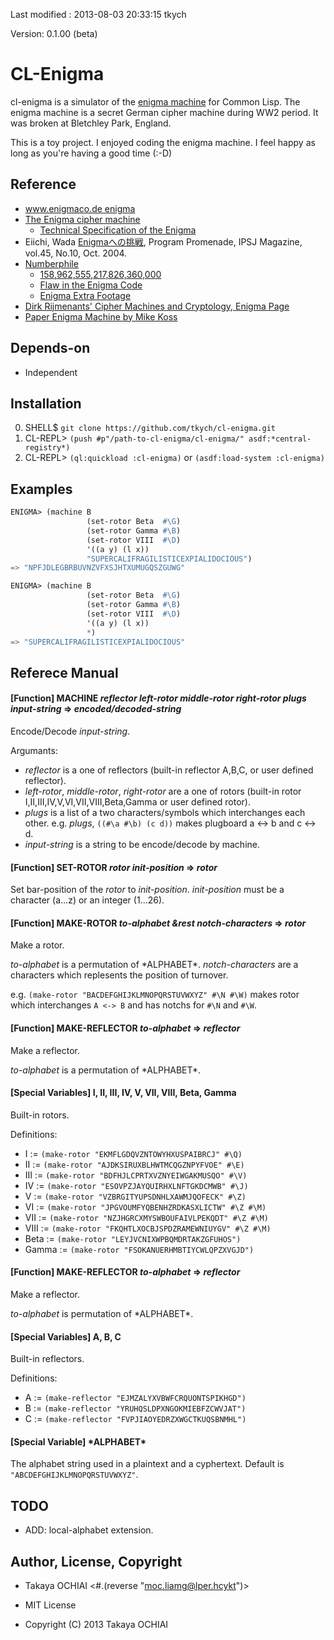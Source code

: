 Last modified : 2013-08-03 20:33:15 tkych

Version: 0.1.00 (beta)


CL-Enigma
=========

cl-enigma is a simulator of the [enigma machine](https://en.wikipedia.org/wiki/Enigma_machine) for Common Lisp.
The enigma machine is a secret German cipher machine during WW2 period.
It was broken at Bletchley Park, England.

This is a toy project.
I enjoyed coding the enigma machine.
I feel happy as long as you're having a good time (:-D)


Reference
---------

 * [www.enigmaco.de enigma](http://enigmaco.de/enigma/enigma.html)
 * [The Enigma cipher machine](http://www.codesandciphers.org.uk/enigma/index.htm)
   * [Technical Specification of the Enigma](http://www.codesandciphers.org.uk/enigma/rotorspec.htm)
 * Eiichi, Wada [Enigmaへの挑戦](http://www.ipsj.or.jp/07editj/promenade/4510.pdf),
   Program Promenade, IPSJ Magazine, vol.45, No.10, Oct. 2004.
 * [Numberphile](http://www.numberphile.com/index.html)
   * [158,962,555,217,826,360,000](http://www.numberphile.com/videos/enigma.html)
   * [Flaw in the Enigma Code](http://www.numberphile.com/videos/enigma_flaw.html)
   * [Enigma Extra Footage](http://www.youtube.com/watch?v=BdrrJ7qd4HA)
 * [Dirk Rijmenants' Cipher Machines and Cryptology, Enigma Page](http://users.telenet.be/d.rijmenants/en/enigmamenu.htm)
 * [Paper Enigma Machine by Mike Koss](http://mckoss.com/Crypto/Enigma.htm)


Depends-on
----------

 * Independent


Installation
------------

 0. SHELL$   `git clone https://github.com/tkych/cl-enigma.git`
 1. CL-REPL> `(push #p"/path-to-cl-enigma/cl-enigma/" asdf:*central-registry*)`
 2. CL-REPL> `(ql:quickload :cl-enigma)` or `(asdf:load-system :cl-enigma)`


Examples
--------

```lisp
ENIGMA> (machine B
                 (set-rotor Beta  #\G)
                 (set-rotor Gamma #\B)
                 (set-rotor VIII  #\D)
                 '((a y) (l x))
                 "SUPERCALIFRAGILISTICEXPIALIDOCIOUS")
=> "NPFJDLEGBRBUVNZVFXSJHTXUMUGQSZGUWG"

ENIGMA> (machine B
                 (set-rotor Beta  #\G)
                 (set-rotor Gamma #\B)
                 (set-rotor VIII  #\D)
                 '((a y) (l x))
                 *)
=> "SUPERCALIFRAGILISTICEXPIALIDOCIOUS"
```


Referece Manual
---------------

#### [Function] MACHINE _reflector_ _left-rotor_ _middle-rotor_ _right-rotor_ _plugs_ _input-string_ => _encoded/decoded-string_

Encode/Decode _input-string_.

Argumants:

 * _reflector_ is a one of reflectors (built-in reflector A,B,C, or user defined reflector).
 * _left-rotor_, _middle-rotor_, _right-rotor_ are a one of rotors (built-in rotor I,II,III,IV,V,VI,VII,VIII,Beta,Gamma or user defined rotor).
 * _plugs_ is a list of a two characters/symbols which interchanges each other.
e.g. _plugs_, `((#\a #\b) (c d))` makes plugboard a <-> b and c <-> d.
 * _input-string_ is a string to be encode/decode by machine.


#### [Function] SET-ROTOR _rotor_ _init-position_ => _rotor_

Set bar-position of the _rotor_ to _init-position_.
_init-position_ must be a character (a...z) or an integer (1...26).


#### [Function] MAKE-ROTOR _to-alphabet_ _&rest_ _notch-characters_ => _rotor_

Make a rotor.

_to-alphabet_ is a permutation of \*ALPHABET\*.
_notch-characters_ are a characters which replesents the position of turnover.

e.g.
`(make-rotor "BACDEFGHIJKLMNOPQRSTUVWXYZ" #\N #\W)`
makes rotor which interchanges `A <-> B` and has notchs for `#\N` and `#\W`.


#### [Function] MAKE-REFLECTOR _to-alphabet_ => _reflector_

Make a reflector.

_to-alphabet_ is a permutation of \*ALPHABET\*.


#### [Special Variables] I, II, III, IV, V, VII, VIII, Beta, Gamma

Built-in rotors.

Definitions:

 * I     := `(make-rotor "EKMFLGDQVZNTOWYHXUSPAIBRCJ" #\Q)`
 * II    := `(make-rotor "AJDKSIRUXBLHWTMCQGZNPYFVOE" #\E)`
 * III   := `(make-rotor "BDFHJLCPRTXVZNYEIWGAKMUSQO" #\V)`
 * IV    := `(make-rotor "ESOVPZJAYQUIRHXLNFTGKDCMWB" #\J)`
 * V     := `(make-rotor "VZBRGITYUPSDNHLXAWMJQOFECK" #\Z)`
 * VI    := `(make-rotor "JPGVOUMFYQBENHZRDKASXLICTW" #\Z #\M)`
 * VII   := `(make-rotor "NZJHGRCXMYSWBOUFAIVLPEKQDT" #\Z #\M)`
 * VIII  := `(make-rotor "FKQHTLXOCBJSPDZRAMEWNIUYGV" #\Z #\M)`
 * Beta  := `(make-rotor "LEYJVCNIXWPBQMDRTAKZGFUHOS")`
 * Gamma := `(make-rotor "FSOKANUERHMBTIYCWLQPZXVGJD")`


#### [Function] MAKE-REFLECTOR _to-alphabet_ => _reflector_

Make a reflector.

_to-alphabet_ is permutation of \*ALPHABET\*.
 

#### [Special Variables] A, B, C

Built-in reflectors.

Definitions:

 * A := `(make-reflector "EJMZALYXVBWFCRQUONTSPIKHGD")`
 * B := `(make-reflector "YRUHQSLDPXNGOKMIEBFZCWVJAT")`
 * C := `(make-reflector "FVPJIAOYEDRZXWGCTKUQSBNMHL")`


#### [Special Variable] \*ALPHABET\*

The alphabet string used in a plaintext and a cyphertext.
Default is `"ABCDEFGHIJKLMNOPQRSTUVWXYZ"`.


TODO
----

 * ADD: local-alphabet extension.


Author, License, Copyright
--------------------------

 - Takaya OCHIAI  <#.(reverse "moc.liamg@lper.hcykt")>

 - MIT License

 - Copyright (C) 2013 Takaya OCHIAI
